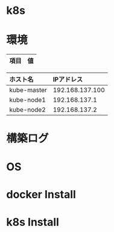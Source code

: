 # k8s
# 環境
|項目|値|
|:---|:---|

|ホスト名|IPアドレス|
|:---|:---|
|kube-master|192.168.137.100|
|kube-node1|192.168.137.1|
|kube-node2|192.168.137.2|
# 構築ログ
# OS
# docker Install
# k8s Install

